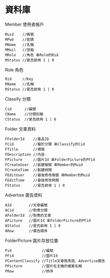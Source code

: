 # 資料庫  
Member 使用者帳戶

    Muid    //帳號
    MPwd    //密碼
    MName   //名稱
    MMail   //信箱
    MRole   //角色 串Role的Rid
    MStatus //是否啟用 1 | 0  

Role 角色

    Rid     //Key
    RName   //名稱
    RStatus //是否啟用 1 | 0  

Classify 分類

    Cid      //編號
    CName    //分類別稱
    CStatus  //是否啟用 1 | 0  

Folder 文章資料

    FFolderId    //產品ID
    FCid         //屬於分類 串Classify的Cid
    FTitle       //標題
    FDescription //內容
    FPicture     //圖片Id 串FolderPicture的PFid
    FCreateUser  //創建帳號 串Member的Muid
    FCreateTime  //創建時間
    FEditUser    //最後修改帳號 串Member的Muid
    FEditTime    //最後修改時間
    FStatus      //是否啟用 1 | 0
    
Advertise 廣告資料

    AId        //文章編號
    ACid       //對應分類
    AFolderId  //對應的文章
    APicture   //圖片Id 串FolderPicture的PFid
    AStatus    //是否啟用 1 | 0
    ARow       //廣告順序

FolderPicture 圖片存放位置

    Pid              //編號
    PFid             //圖片Id
    PContentClassify //Title文章跑馬燈、Advertise廣告
    PPicture         //圖片在主機的檔案名稱
    PRow             //排序

